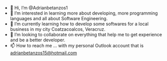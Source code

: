 - 👋 Hi, I’m @Adrianbetanzos1
- 👀 I’m interested in learning more about developing, more programming languages and all about Software Engineering. 
- 🌱 I’m currently learning how to develop some softwares for a local business in my city Coatzacoalcos, Veracruz.
- 💞️ I’m looking to collaborate on everything that help me to get experience and be a better developer.
- 📫 How to reach me ... with my personal Outlook account that is adrianbetanzos15@hotmail.com

<!---
Adrianbetanzos1/Adrianbetanzos1 is a ✨ special ✨ repository because its `README.md` (this file) appears on your GitHub profile.
You can click the Preview link to take a look at your changes.
--->
